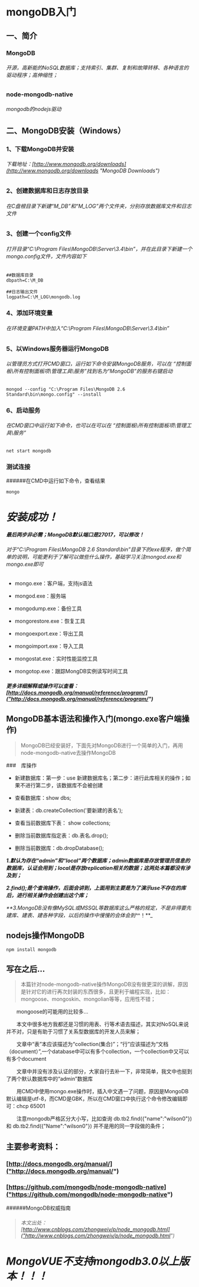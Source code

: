 # mongoDB入门

## 一、简介
### MongoDB
###### 开源，高新能的NoSQL数据库；支持索引、集群、复制和故障转移、各种语言的驱动程序；高伸缩性；
### node-mongodb-native
###### mongodb的nodejs驱动

## 二、MongoDB安装（Windows）

### 1、下载MongoDB并安装
###### 下载地址：_[http://www.mongodb.org/downloads](http://www.mongodb.org/downloads "MongoDB Downloads")_

### 2、创建数据库和日志存放目录
###### 在C盘根目录下新建“M\_DB”和“M\_LOG”两个文件夹，分别存放数据库文件和日志文件

### 3、创建一个config文件

###### 打开目录“C:\Program Files\MongoDB\Server\3.4\bin”，并在此目录下新建一个mongo.config文件，文件内容如下

	##数据库目录
	dbpath=C:\M_DB

	##日志输出文件
	logpath=C:\M_LOG\mongodb.log

### 4、添加环境变量
###### 在环境变量PATH中加入“C:\Program Files\MongoDB\Server\3.4\bin”
### 5、以Windows服务器运行MongoDB

###### 以管理员方式打开CMD窗口，运行如下命令安装MongoDB服务，可以在 “控制面板\所有控制面板项\管理工具\服务”找到名为“MongoDB”的服务右键启动

```
mongod --config "C:\Program Files\MongoDB 2.6 Standard\bin\mongo.config" --install
```

### 6、启动服务
###### 在CMD窗口中运行如下命令，也可以在可以在 “控制面板\所有控制面板项\管理工具\服务”
```
net start mongodb
```

### 测试连接
######在CMD中运行如下命令，查看结果
```
mongo
```

# _**安装成功！**_

_**最后两步非必需；MongoDB默认端口是27017，可以修改！**_

 

###### 对于“C:\Program Files\MongoDB 2.6 Standard\bin”目录下的exe程序，做个简单的说明，可能更利于了解可以做些什么操作，基础学习关注mongod.exe和mongo.exe即可

* mongo.exe：客户端，支持js语法

* mongod.exe：服务端

* mongodump.exe：备份工具

* mongorestore.exe：恢复工具

* mongoexport.exe：导出工具

* mongoimport.exe：导入工具

* mongostat.exe：实时性能监控工具

* mongotop.exe：跟踪MongDB实例读写时间工具

 

##### 更多详细解释或操作可以查看：_[http://docs.mongodb.org/manual/reference/program/]("http://docs.mongodb.org/manual/reference/program/")_

## MongoDB基本语法和操作入门(mongo.exe客户端操作)
>MongoDB已经安装好，下面先对MongoDB进行一个简单的入门，再用node-mongodb-native去操作MongoDB

###　库操作

* 新建数据库：第一步：use 新建数据库名；第二步：进行此库相关的操作；如果不进行第二步，该数据库不会被创建

* 查看数据库：show dbs;

* 新建表：db.createCollection('要新建的表名');

* 查看当前数据库下表： show collections;

* 删除当前数据库指定表：db.表名.drop();

* 删除当前数据库：db.dropDatabase();



_**1.默认为存在“admin”和“local”两个数据库；admin数据库是存放管理员信息的数据库，认证会用到；local是存放replication相关的数据；这两处本篇都没有涉及到；**_

_**2.find();是个查询操作，后面会讲到，上面用到主要是为了演示use不存在的库后，进行相关操作会创建出这个库；**_

_**3.MongoDB没有像MySQL或MSSQL等数据库这么严格的规定，不是非得要先建库、建表、建各种字段，以后的操作中慢慢的会体会到^_^！**_

## nodejs操作MongoDB
```
npm install mongodb
```
## 写在之后...
>本篇针对node-mongodb-native操作MongoDB没有做更深的讲解，原因是针对它的进行再次封装的东西很多，且更利于编程实现，比如：mongoose、mongoskin、mongolian等等，应用性不错；

　　mongoose的可能用的比较多...

　　本文中很多地方我都还是习惯的用表、行等术语去描述，其实对NoSQL来说并不对，只是有助于习惯了关系型数据库的开发人员来解；

　　文章中“表”本应该描述为“collection(集合)”；“行”应该描述为“文档（document）”,一个database中可以有多个collection，一个collection中又可以有多个document

　　文章中并没有涉及认证的部分，大家自行去补一下，非常简单，我文中也挺到了两个默认数据库中的“admin”数据库

　　用CMD中使用mongo.exe操作时，插入中文遇一了问题，原因是MongoDB默认编辑是utf-8，而CMD是GBK，所以在CMD窗口中执行这个命令修改编辑即可：chcp 65001

　　注意mongodb严格区分大小写，比如查询 db.tb2.find({"name":"wilson0"})和 db.tb2.find({"Name":"wilson0"}) 并不是用的同一字段做的条件；

 

## **主要参考资料**：

### [http://docs.mongodb.org/manual/]("http://docs.mongodb.org/manual/")

### [https://github.com/mongodb/node-mongodb-native]("https://github.com/mongodb/node-mongodb-native")

######MongoDB权威指南


> ###### 本文出处：_[http://www.cnblogs.com/zhongweiv/p/node_mongodb.html]("http://www.cnblogs.com/zhongweiv/p/node_mongodb.html")_



# _MongoVUE不支持mongodb3.0以上版本！！！_